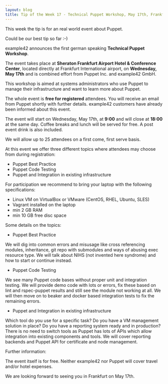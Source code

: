```yaml
---
layout: blog
title: Tip of the Week 17 - Technical Puppet Workshop, May 17th, Frankfurt
---
```


This week the tip is for an real world event about Puppet.

Could be our best tip so far :-)

example42 announces the first german speaking **Technical Puppet Workshop**.

The event takes place at **Sheraton Frankfurt Airport Hotel & Conference Center**, located directly at Frankfurt International airport, on **Wednesday, May 17th** and is combined effort from Puppet Inc. and example42 GmbH.

This workshop is aimed at systems administrators who use Puppet to manage their infrastructure and want to learn more about Puppet.

The whole event is **free for registered** attendees. You will receive an email from Puppet shortly with further details.
example42 customers have already been informed about this event.

The event will start on Wednesday, May 17th, at **9:00** and will close at **18:00** at the same day. Coffee breaks and lunch will be served for free. A post event drink is also included.

We will allow up to 25 attendees on a first come, first serve basis.

At this event we offer three different topics where attendees may choose from during registration:

- Puppet Best Practice
- Puppet Code Testing
- Puppet and Integration in existing infrastructure

For participation we recommend to bring your laptop with the following specifications:

- Linux VM on VirtualBox or VMware (CentOS, RHEL, Ubuntu, SLES)
- Vagrant installed on the laptop
- min 2 GB RAM
- min 10 GB free disc space

Some details on the topics:

- Puppet Best Practice

We will dig into common errors and misusage like cross referencing modules, inheritance, git repo with submodules and ways of abusing exec resource type.
We will talk about NIHS (not invented here syndrome) and how to start or continue instead.

- Puppet Code Testing

We see many Puppet code bases without proper unit and integration testing.
We will provide demo code with lots or errors, fix these based on lint and rspec-puppet results and still see the module not working at all.
We will then move on to beaker and docker based integration tests to fix the remaining errors.

- Puppet and Integration in existing infrastructure

Which tool do you use for a specific task? Do you have a VM management solution in place? Do you have a reporting system ready and in production? There is no need to switch tools as Puppet has lots of APIs which allow integration into existing components and tools.
We will cover reporting backends and Puppet API for certificate and node management.

Further information:

The event itself is for free. Neither example42 nor Puppet will cover travel and/or hotel expenses.

We are looking forward to seeing you in Frankfurt on May 17th.
